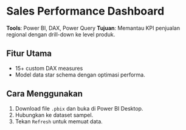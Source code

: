 # Sales Performance Dashboard  
**Tools**: Power BI, DAX, Power Query
**Tujuan**: Memantau KPI penjualan regional dengan drill-down ke level produk.  

## Fitur Utama  
- 15+ custom DAX measures
- Model data star schema dengan optimasi performa.   

## Cara Menggunakan  
1. Download file `.pbix` dan buka di Power BI Desktop.  
2. Hubungkan ke dataset sampel.  
3. Tekan `Refresh` untuk memuat data.  
